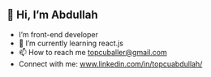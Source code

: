  ## 👋 Hi, I’m Abdullah
- I’m front-end developer
- 🌱 I’m currently learning react.js
- 📫 How to reach me topcuballer@gmail.com
- Connect with me:
www.linkedin.com/in/topcuabdullah/
